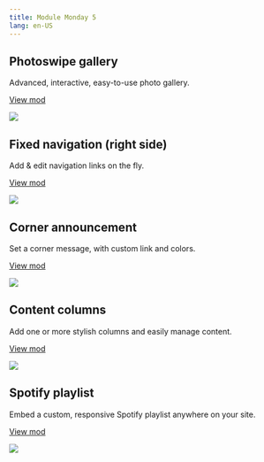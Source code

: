```yaml
---
title: Module Monday 5
lang: en-US
---
```


## Photoswipe gallery
Advanced, interactive, easy-to-use photo gallery.

<a class="btn btn-sm" href="https://anymod.com/mod/andkk?h1=48&h2=48&v=20">View mod</a>

<a href="https://anymod.com/mod/andkk?h1=48&h2=48&v=20">
  <img src="https://res.cloudinary.com/component/image/upload/v1532122031/photoswipe_mpmobd.gif"/>
</a>

## Fixed navigation (right side)
Add & edit navigation links on the fly.

<a class="btn btn-sm" href="https://anymod.com/mod/lromo?v=20">View mod</a>

<a href="https://anymod.com/mod/lromo?v=20">
  <img src="https://res.cloudinary.com/component/image/upload/v1532123748/sidenav_ahqm8f.png"/>
</a>

## Corner announcement
Set a corner message, with custom link and colors.

<a class="btn btn-sm" href="https://anymod.com/mod/dboaa?h1=50&h2=100&v=20">View mod</a>

<a href="https://anymod.com/mod/dboaa?h1=50&h2=100&v=20">
  <img src="https://res.cloudinary.com/component/image/upload/v1532122020/corner-ribbon_cozyoa.png"/>
</a>

## Content columns
Add one or more stylish columns and easily manage content.

<a class="btn btn-sm" href="https://anymod.com/mod/modbl?v=20">View mod</a>

<a href="https://anymod.com/mod/modbl?v=20">
  <img src="https://res.cloudinary.com/component/image/upload/v1532122024/content-columns_xgurzd.png"/>
</a>

## Spotify playlist
Embed a custom, responsive Spotify playlist anywhere on your site.

<a class="btn btn-sm" href="https://anymod.com/mod/nmlda?v=20">View mod</a>

<a href="https://anymod.com/mod/nmlda?v=20">
  <img src="https://res.cloudinary.com/component/image/upload/v1532122020/spotify_kfkhnh.png"/>
</a>